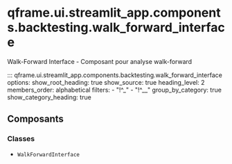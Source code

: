 # qframe.ui.streamlit_app.components.backtesting.walk_forward_interface


Walk-Forward Interface - Composant pour analyse walk-forward


::: qframe.ui.streamlit_app.components.backtesting.walk_forward_interface
    options:
      show_root_heading: true
      show_source: true
      heading_level: 2
      members_order: alphabetical
      filters:
        - "!^_"
        - "!^__"
      group_by_category: true
      show_category_heading: true

## Composants

### Classes

- `WalkForwardInterface`

